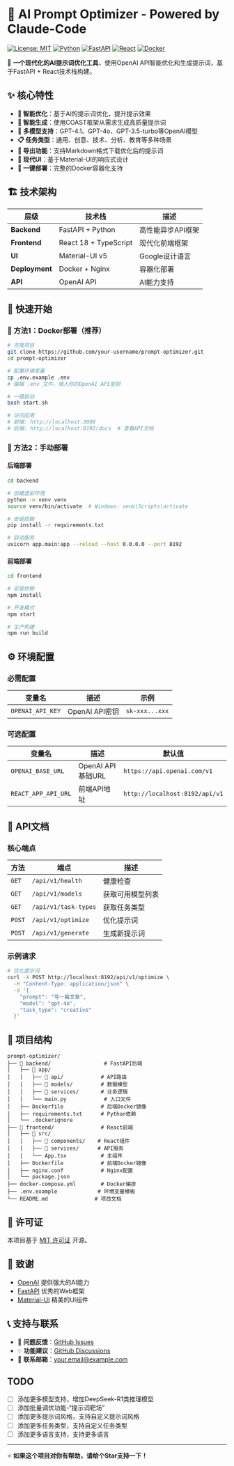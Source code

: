 # 🚀 AI Prompt Optimizer - Powered by Claude-Code

[![License: MIT](https://img.shields.io/badge/License-MIT-yellow.svg)](https://opensource.org/licenses/MIT)
[![Python](https://img.shields.io/badge/Python-3.8+-blue.svg)](https://www.python.org/downloads/)
[![FastAPI](https://img.shields.io/badge/FastAPI-0.104+-green.svg)](https://fastapi.tiangolo.com/)
[![React](https://img.shields.io/badge/React-18+-61DAFB.svg)](https://react.dev/)
[![Docker](https://img.shields.io/badge/Docker-Ready-blue.svg)](https://www.docker.com/)

🎯 **一个现代化的AI提示词优化工具**，使用OpenAI API智能优化和生成提示词，基于FastAPI + React技术栈构建。

## ✨ 核心特性

- **🔧 智能优化**：基于AI的提示词优化，提升提示效果
- **🎨 智能生成**：使用COAST框架从需求生成高质量提示词
- **🤖 多模型支持**：GPT-4.1、GPT-4o、GPT-3.5-turbo等OpenAI模型
- **📋 任务类型**：通用、创意、技术、分析、教育等多种场景
- **💾 导出功能**：支持Markdown格式下载优化后的提示词
- **🎨 现代UI**：基于Material-UI的响应式设计
- **🐳 一键部署**：完整的Docker容器化支持

## 🏗️ 技术架构

| 层级 | 技术栈 | 描述 |
|---|---|---|
| **Backend** | FastAPI + Python | 高性能异步API框架 |
| **Frontend** | React 18 + TypeScript | 现代化前端框架 |
| **UI** | Material-UI v5 | Google设计语言 |
| **Deployment** | Docker + Nginx | 容器化部署 |
| **API** | OpenAI API | AI能力支持 |

## 🚦 快速开始

### 🐳 方法1：Docker部署（推荐）

```bash
# 克隆项目
git clone https://github.com/your-username/prompt-optimizer.git
cd prompt-optimizer

# 配置环境变量
cp .env.example .env
# 编辑 .env 文件，填入你的OpenAI API密钥

# 一键启动
bash start.sh

# 访问应用
# 前端: http://localhost:3000
# 后端: http://localhost:8192/docs  # 查看API文档
```

### 🔧 方法2：手动部署

#### 后端部署
```bash
cd backend

# 创建虚拟环境
python -m venv venv
source venv/bin/activate  # Windows: venv\Scripts\activate

# 安装依赖
pip install -r requirements.txt

# 启动服务
uvicorn app.main:app --reload --host 0.0.0.0 --port 8192
```

#### 前端部署
```bash
cd frontend

# 安装依赖
npm install

# 开发模式
npm start

# 生产构建
npm run build
```

## ⚙️ 环境配置

### 必需配置
| 变量名 | 描述 | 示例 |
|---|---|---|
| `OPENAI_API_KEY` | OpenAI API密钥 | `sk-xxx...xxx` |

### 可选配置
| 变量名 | 描述 | 默认值 |
|---|---|---|
| `OPENAI_BASE_URL` | OpenAI API基础URL | `https://api.openai.com/v1` |
| `REACT_APP_API_URL` | 前端API地址 | `http://localhost:8192/api/v1` |

## 🔌 API文档

### 核心端点
| 方法 | 端点 | 描述 |
|---|---|---|
| `GET` | `/api/v1/health` | 健康检查 |
| `GET` | `/api/v1/models` | 获取可用模型列表 |
| `GET` | `/api/v1/task-types` | 获取任务类型 |
| `POST` | `/api/v1/optimize` | 优化提示词 |
| `POST` | `/api/v1/generate` | 生成新提示词 |

### 示例请求
```bash
# 优化提示词
curl -X POST http://localhost:8192/api/v1/optimize \
  -H "Content-Type: application/json" \
  -d '{
    "prompt": "写一篇文章",
    "model": "gpt-4o",
    "task_type": "creative"
  }'
```

## 📁 项目结构

```
prompt-optimizer/
├── 📁 backend/                 # FastAPI后端
│   ├── 📁 app/
│   │   ├── 📁 api/            # API路由
│   │   ├── 📁 models/         # 数据模型
│   │   ├── 📁 services/       # 业务逻辑
│   │   └── main.py            # 入口文件
│   ├── Dockerfile            # 后端Docker镜像
│   ├── requirements.txt      # Python依赖
│   └── .dockerignore
├── 📁 frontend/               # React前端
│   ├── 📁 src/
│   │   ├── 📁 components/    # React组件
│   │   ├── 📁 services/      # API服务
│   │   └── App.tsx           # 主组件
│   ├── Dockerfile            # 前端Docker镜像
│   ├── nginx.conf            # Nginx配置
│   └── package.json
├── docker-compose.yml        # Docker编排
├── .env.example             # 环境变量模板
└── README.md               # 项目文档
```

## 📄 许可证

本项目基于 [MIT 许可证](LICENSE) 开源。

## 🙏 致谢

- [OpenAI](https://openai.com/) 提供强大的AI能力
- [FastAPI](https://fastapi.tiangolo.com/) 优秀的Web框架
- [Material-UI](https://mui.com/) 精美的UI组件

## 📞 支持与联系

- 🐛 **问题反馈**：[GitHub Issues](https://github.com/your-username/prompt-optimizer/issues)
- 💡 **功能建议**：[GitHub Discussions](https://github.com/your-username/prompt-optimizer/discussions)
- 📧 **联系邮箱**：your.email@example.com

## TODO
- [ ] 添加更多模型支持，增加DeepSeek-R1类推理模型
- [ ] 添加批量调优功能-“提示词靶场”
- [ ] 添加更多提示词风格，支持自定义提示词风格
- [ ] 添加更多任务类型，支持自定义任务类型
- [ ] 添加更多语言支持，支持更多语言

---

⭐ **如果这个项目对你有帮助，请给个Star支持一下！**